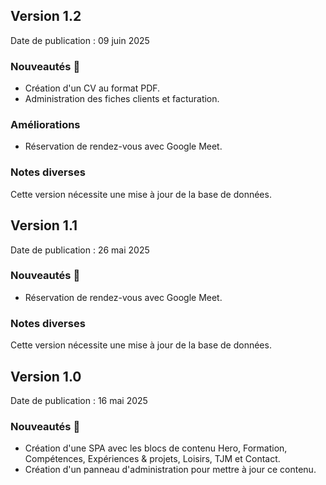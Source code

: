 ## Version 1.2

Date de publication : 09 juin 2025

### Nouveautés 🚀
- Création d'un CV au format PDF.
- Administration des fiches clients et facturation.

### Améliorations
- Réservation de rendez-vous avec Google Meet.

### Notes diverses
Cette version nécessite une mise à jour de la base de données.

## Version 1.1

Date de publication : 26 mai 2025

### Nouveautés 🚀
- Réservation de rendez-vous avec Google Meet.

### Notes diverses
Cette version nécessite une mise à jour de la base de données.

## Version 1.0

Date de publication : 16 mai 2025

### Nouveautés 🚀
- Création d'une SPA avec les blocs de contenu Hero, Formation, Compétences, Expériences & projets, Loisirs, TJM et Contact.
- Création d'un panneau d'administration pour mettre à jour ce contenu.
